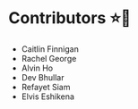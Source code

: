 # Contributors :star::crown:
- Caitlin Finnigan
- Rachel George
- Alvin Ho
- Dev Bhullar
- Refayet Siam
- Elvis Eshikena
